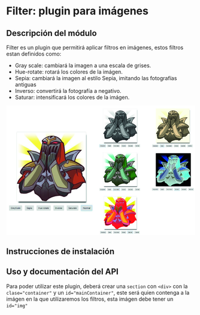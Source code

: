 # Filter: plugin para imágenes

## Descripción del módulo

Filter es un plugin que permitirá aplicar filtros en imágenes, estos filtros estan definidos como:

+ Gray scale: cambiará la imagen a una escala de grises.
+ Hue-rotate: rotará los colores de la imágen.
+ Sepia: cambiará la imagen al estilo Sepia, imitando las fotografías antiguas
+ Inverso: convertirá la fotografía a negativo.
+ Saturar: intensificará los colores de la imágen.

![Filter](assets/img/filter_muestra.jpg)

## Instrucciones de instalación



## Uso y documentación del API

Para poder utilizar este plugin, deberá crear una `section` con `<div>` con la `clase="container"` y un `id="mainContainer"`, este será quien contenga  a la imágen en la que utilizaremos los filtros, esta imágen debe tener un `id="img"`
